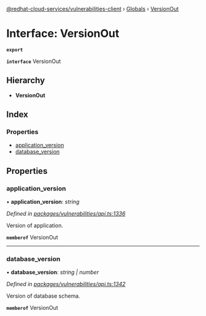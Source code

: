 [@redhat-cloud-services/vulnerabilities-client](../README.md) › [Globals](../globals.md) › [VersionOut](versionout.md)

# Interface: VersionOut

**`export`** 

**`interface`** VersionOut

## Hierarchy

* **VersionOut**

## Index

### Properties

* [application_version](versionout.md#application_version)
* [database_version](versionout.md#database_version)

## Properties

###  application_version

• **application_version**: *string*

*Defined in [packages/vulnerabilities/api.ts:1336](https://github.com/RedHatInsights/javascript-clients/blob/master/packages/vulnerabilities/api.ts#L1336)*

Version of application.

**`memberof`** VersionOut

___

###  database_version

• **database_version**: *string | number*

*Defined in [packages/vulnerabilities/api.ts:1342](https://github.com/RedHatInsights/javascript-clients/blob/master/packages/vulnerabilities/api.ts#L1342)*

Version of database schema.

**`memberof`** VersionOut
